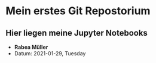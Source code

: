 # Mein erstes Git Repostorium

## Hier liegen meine Jupyter Notebooks

- **Rabea Müller**
- Datum: 2021-01-29, Tuesday
